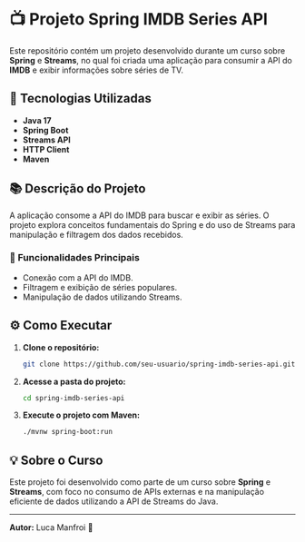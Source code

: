 # 📺 Projeto Spring IMDB Series API

Este repositório contém um projeto desenvolvido durante um curso sobre **Spring** e **Streams**, no qual foi criada uma aplicação para consumir a API do **IMDB** e exibir informações sobre séries de TV.

## 🚀 Tecnologias Utilizadas
- **Java 17**
- **Spring Boot**
- **Streams API**
- **HTTP Client**
- **Maven**

## 📚 Descrição do Projeto
A aplicação consome a API do IMDB para buscar e exibir as séries. O projeto explora conceitos fundamentais do Spring e do uso de Streams para manipulação e filtragem dos dados recebidos.

### 📌 Funcionalidades Principais
- Conexão com a API do IMDB.
- Filtragem e exibição de séries populares.
- Manipulação de dados utilizando Streams.

## ⚙️ Como Executar
1. **Clone o repositório:**
   ```bash
   git clone https://github.com/seu-usuario/spring-imdb-series-api.git
   ```
2. **Acesse a pasta do projeto:**
   ```bash
   cd spring-imdb-series-api
   ```
3. **Execute o projeto com Maven:**
   ```bash
   ./mvnw spring-boot:run
   ```

## 💡 Sobre o Curso
Este projeto foi desenvolvido como parte de um curso sobre **Spring** e **Streams**, com foco no consumo de APIs externas e na manipulação eficiente de dados utilizando a API de Streams do Java.

---
**Autor:** Luca Manfroi 🚀
